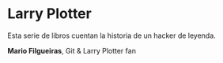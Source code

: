 # Larry Plotter

Esta serie de libros cuentan la historia de un hacker de leyenda.

**Mario Filgueiras**, Git & Larry Plotter fan

